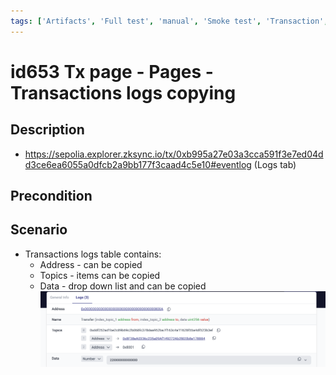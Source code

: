```yaml
---
tags: ['Artifacts', 'Full test', 'manual', 'Smoke test', 'Transaction', 'Active']
---
```


# id653 Tx page - Pages - Transactions logs copying

## Description
- https://sepolia.explorer.zksync.io/tx/0xb995a27e03a3cca591f3e7ed04dd3ce6ea6055a0dfcb2a9bb177f3caad4c5e10#eventlog (Logs tab)

## Precondition


## Scenario
- Transactions logs table contains:
  - Address - can be copied
  - Topics - items can be copied
  - Data - drop down list and can be copied
![Screenshot](../../../../static/img/Pages/Transaction%20page/id653.png)

